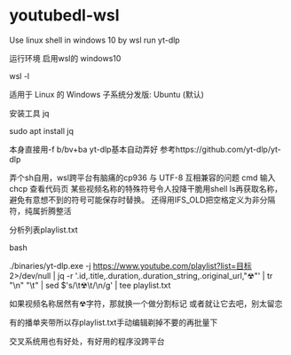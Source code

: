 # youtubedl-wsl
Use linux shell in windows 10  by wsl run yt-dlp

运行环境 启用wsl的 windows10

wsl -l

适用于 Linux 的 Windows 子系统分发版:
Ubuntu (默认)

安装工具 jq

sudo apt install jq

本身直接用-f b/bv+ba yt-dlp基本自动弄好
参考https://github.com/yt-dlp/yt-dlp

弄个sh自用，wsl跨平台有脑痛的cp936 与 UTF-8 互相兼容的问题
cmd 输入 chcp 查看代码页
某些视频名称的特殊符号令人投降干脆用shell ls再获取名称，避免有意想不到的符号可能保存时替换。
还得用IFS_OLD把空格定义为非分隔符，纯属折腾整活

分析列表playlist.txt

bash

./binaries/yt-dlp.exe -j https://www.youtube.com/playlist?list=目标 2>/dev/null | jq -r '.id,.title,.duration,.duration_string,.original_url,"☢"' | tr "\n" "\t" | sed $'s/\\t☢\\t/\\n/g' | tee playlist.txt

如果视频名称居然有☢字符，那就换一个做分割标记 或者就让它去吧，别太留恋

有的播单夹带所以存playlist.txt手动编辑剃掉不要的再批量下

交叉系统用也有好处，有好用的程序没跨平台

